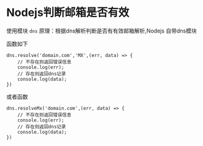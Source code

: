 # Nodejs判断邮箱是否有效

使用模块 ` dns ` 原理：根据dns解析判断是否有有效邮箱解析,Nodejs 自带dns模块

函数如下
```
dns.resolve('domain.com','MX',(err, data) => {
    // 不存在则返回错误信息
    console.log(err);
    // 存在则返回dns记录
    console.log(data);
})
```
或者函数
```
dns.resolveMx('domain.com',(err, data) => {
    // 不存在则返回错误信息
    console.log(err);
    // 存在则返回dns记录
    console.log(data);
})
```
